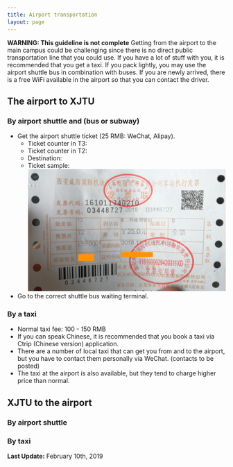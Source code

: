 ```yaml
---
title: Airport transportation 
layout: page
---
```

**WARNING: This guideline is not complete**
Getting from the airport to the main campus could be challenging since there is no direct public transportation line that you could use. If you have a lot of stuff with you, it is recommended that you get a taxi. If you pack lightly, you may use the airport shuttle bus in combination with buses. If you are newly arrived, there is a free WiFi available in the airport so that you can contact the driver. 

## The airport to XJTU
### By airport shuttle and (bus or subway)
* Get the airport shuttle ticket (25 RMB: WeChat, Alipay).
  * Ticket counter in T3: 
  * Ticket counter in T2: 
  * Destination: 
  * Ticket sample: 
    ![airport shuttle bus ticket](/assets/img/airport-transport/ticket-from-the-airport.JPG)
* Go to the correct shuttle bus waiting terminal. 

### By a taxi
* Normal taxi fee: 100 - 150 RMB
* If you can speak Chinese, it is recommended that you book a taxi via Ctrip (Chinese version) application. 
* There are a number of local taxi that can get you from and to the airport, but you have to contact them personally via WeChat. (contacts to be posted)
* The taxi at the airport is also available, but they tend to charge higher price than normal. 

## XJTU to the airport
### By airport shuttle 

### By taxi


**Last Update:** February 10th, 2019